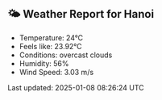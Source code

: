 <!-- WEATHER-START -->
## 🌤 Weather Report for Hanoi

- Temperature: 24°C
- Feels like: 23.92°C
- Conditions: overcast clouds
- Humidity: 56%
- Wind Speed: 3.03 m/s

Last updated: 2025-01-08 08:26:24 UTC
<!-- WEATHER-END -->

